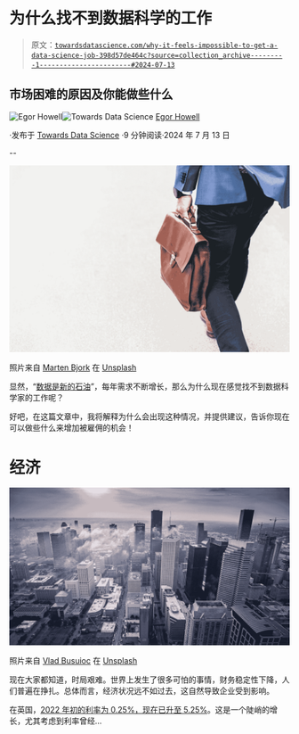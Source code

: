 # 为什么找不到数据科学的工作

> 原文：[`towardsdatascience.com/why-it-feels-impossible-to-get-a-data-science-job-398d57de464c?source=collection_archive---------1-----------------------#2024-07-13`](https://towardsdatascience.com/why-it-feels-impossible-to-get-a-data-science-job-398d57de464c?source=collection_archive---------1-----------------------#2024-07-13)

## 市场困难的原因及你能做些什么

[](https://medium.com/@egorhowell?source=post_page---byline--398d57de464c--------------------------------)![Egor Howell](https://medium.com/@egorhowell?source=post_page---byline--398d57de464c--------------------------------)[](https://towardsdatascience.com/?source=post_page---byline--398d57de464c--------------------------------)![Towards Data Science](https://towardsdatascience.com/?source=post_page---byline--398d57de464c--------------------------------) [Egor Howell](https://medium.com/@egorhowell?source=post_page---byline--398d57de464c--------------------------------)

·发布于 [Towards Data Science](https://towardsdatascience.com/?source=post_page---byline--398d57de464c--------------------------------) ·9 分钟阅读·2024 年 7 月 13 日

--

![](img/8bf9a9ea7fcc5a00a9101c46351ac338.png)

照片来自 [Marten Bjork](https://unsplash.com/@martenbjork?utm_source=medium&utm_medium=referral) 在 [Unsplash](https://unsplash.com/?utm_source=medium&utm_medium=referral)

显然，“[数据是新的石油](https://www.corelogic.uk/news/data-is-the-new-oil-so-to-speak/)”，每年需求不断增长，那么为什么现在感觉找不到数据科学家的工作呢？

好吧，在这篇文章中，我将解释为什么会出现这种情况，并提供建议，告诉你现在可以做些什么来增加被雇佣的机会！

# 经济

![](img/dfe1507e9440d39c6d80c1f74d25868c.png)

照片来自 [Vlad Busuioc](https://unsplash.com/@juvx?utm_source=medium&utm_medium=referral) 在 [Unsplash](https://unsplash.com/?utm_source=medium&utm_medium=referral)

现在大家都知道，时局艰难。世界上发生了很多可怕的事情，财务稳定性下降，人们普遍在挣扎。总体而言，经济状况远不如过去，这自然导致企业受到影响。

在英国，[2022 年初的利率为 0.25%，现在已升至 5.25%](https://www.bankofengland.co.uk/boeapps/database/Bank-Rate.asp)。这是一个陡峭的增长，尤其考虑到利率曾经…
